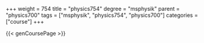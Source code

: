 +++
weight = 754
title = "physics754"
degree = "msphysik"
parent = "physics700"
tags = ["msphysik", "physics754", "physics700"]
categories = ["course"]
+++

{{< genCoursePage >}}
